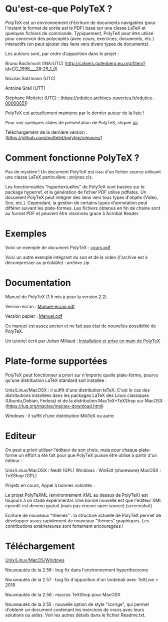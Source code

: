 # Qu'est-ce-que PolyTeX ?
 
PolyTeX est un environnement d'écriture de documents navigables (pour l'instant le format
de sortie est le PDF) basé sur une classe LaTeX et quelques fichiers de commande. Typiquement,
PolyTeX peut être utilisé pour concevoir des polycopiés (avec cours, exercices, documents, etc.)
interactifs (on peut ajouter des liens vers divers types de documents).

Les auteurs sont, par ordre d'apparition dans le projet :

Bruno Bachimont (INA/UTC) (http://cahiers.gutenberg.eu.org/fitem?id=CG_1998___28-29_1_0)

Nicolas Salzmann (UTC)

Antoine Grall (UTT)

Stéphane Mottelet (UTC) : (https://edutice.archives-ouvertes.fr/edutice-00000651)

PolyTeX est actuellement maintenu par le dernier auteur de la liste !

Pour voir quelques slides de présentation de PolyTeX, cliquer [ici](https://github.com/mottelet/polytex/blob/main/presentation-polytex/presentation.pdf)

Téléchargement de la dernière version : (https://github.com/mottelet/polytex/releases/)

# Comment fonctionne PolyTeX ?
 
Pas de mystère ! Un document PolyTeX est issu d'un fichier source utilisant une classe
LaTeX particulière : polytex.cls.

Les fonctionnalités "hypertextuelles" de PolyTeX sont basées sur le package hyperref, et la
génération de fichier PDF utilise pdflatex. Un document PolyTeX peut intégrer des
liens vers tous types d'objets (Video, Son, etc.).  Cependant, la gestion de certains types
d'annotation peut différer suivant les plate-formes. Les fichiers obtenus en fin de chaine
sont au format PDF et peuvent être visionnés grace à Acrobat Reader.

# Exemples
 
Voici un exemple de document PolyTeX : [cours.pdf](http://www.utc.fr/~mottelet/polytex/cours.pdf)

Voici un autre exemple intégrant du son et de la video (l'archive est à décompresser au préalable) : archive.zip

# Documentation
 
Manuel de PolyTeX (1.5 mis à pour la version 2.2).

Version ecran : [Manuel-ecran.pdf](https://github.com/mottelet/polytex/blob/main/PolyTeX/doc/Manuel-ecran.pdf)

Version papier : [Manuel.pdf](https://github.com/mottelet/polytex/blob/main/PolyTeX/doc/Manuel.pdf)

Ce manuel est assez ancien et ne fait pas état de nouvelles possibilité de PolyTeX.

Un tutoriel écrit par Johan Millaud : [Installation et prise en main de PolyTeX](http://www.iutenligne.net/ressources/installation-et-prise-en-main-de-polytex.html)

# Plate-forme supportées

PolyTeX peut fonctionner a priori sur n'importe quelle plate-forme, pourvu qu'une
distribution LaTeX standard soit installée :

Unix/Linux/MacOSX : il suffit d'une distribution teTeX. C'est le cas des distributions installées dans les packages LaTeX des Linux classiques (Ubuntu,Debian, Fedora) et de la distribution MacTeX+TeXShop sur MacOSX (https://tug.org/mactex/mactex-download.html)

Windows : il suffit d'une distribution MikTeX ou autre

# Editeur   
On peut a priori utiliser l'éditeur de son choix, mais pour chaque plate-forme un
effort a été fait pour que PolyTeX puisse être utilisé à partir d'un éditeur :

Unix/Linux/MacOSX : Nedit (GPL)
Windows : WinEdt (shareware)
MacOSX : TeXShop (GPL) 

Projets en cours,  Appel à bonnes volontés :

Le projet PolyTeXML (environnement XML au dessus de PolyTeX) est toujours à un stade expérimental. Une bonne nouvelle est que l'éditeur XML epcedit est devenu gratuit (mais pas encore open source) (screenshot)

Ecriture de nouveaux "thèmes" : la structure actuelle de PolyTeX permet de développer assez rapidement de nouveaux "thèmes" graphiques. Les contributions extériereures sont fortement encouragées !

# Téléchargement
     
[Unix/Linux/MacOS/Windows](https://github.com/mottelet/polytex/releases)

Nouveautés de la 2.58 : bug fix dans l'environnement hypertheoreme

Nouveautés de la 2.57 : bug fix d'apparition d'un \nobreak avec TeXLive > 2018

Nouveautés de la 2.56 : macros TeXShop pour MacOSX

Nouveautés de la 2.55 : nouvelle option de style "corrige", qui permet d'obtenir un document contenant les exercices de cours avec leurs solutions ou aides. Voir les autres détails dans le fichier Readme.txt.


